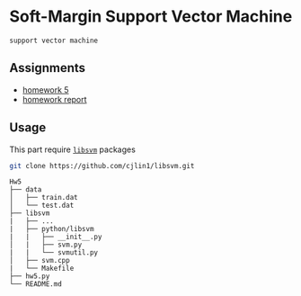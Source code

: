 # Soft-Margin Support Vector Machine
`support vector machine`

## Assignments
* [homework 5](./hw5.pdf)
* [homework report]()

## Usage

This part require [`libsvm`](https://github.com/cjlin1/libsvm/tree/master) packages

```bash
git clone https://github.com/cjlin1/libsvm.git
```


```
Hw5
├── data
│   ├── train.dat
│   └── test.dat
├── libsvm
|   ├── ...
|   ├── python/libsvm
|   |   ├── __init__.py   
│   |   ├── svm.py
|   |   └── svmutil.py
│   ├── svm.cpp
|   └── Makefile
├── hw5.py 
└── README.md
```

